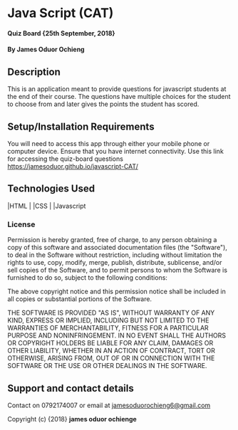 # Java Script (CAT)
#### Quiz Board {25th September, 2018}
#### By **James Oduor Ochieng**
## Description
This is an application meant to provide questions for javascript students at the end of their course. The questions have multiple choices for the student to choose from and later gives the points the student has scored.

## Setup/Installation Requirements
You will need to access this app through either your mobile phone or computer device. Ensure that you have internet connectivity. Use this link for accessing the quiz-board questions https://jamesoduor.github.io/javascript-CAT/

## Technologies Used
|HTML
|
|CSS
|
|Javascript
### License
Permission is hereby granted, free of charge, to any person obtaining a copy
of this software and associated documentation files (the "Software"), to deal
in the Software without restriction, including without limitation the rights
to use, copy, modify, merge, publish, distribute, sublicense, and/or sell
copies of the Software, and to permit persons to whom the Software is
furnished to do so, subject to the following conditions:

The above copyright notice and this permission notice shall be included in all
copies or substantial portions of the Software.

THE SOFTWARE IS PROVIDED "AS IS", WITHOUT WARRANTY OF ANY KIND, EXPRESS OR
IMPLIED, INCLUDING BUT NOT LIMITED TO THE WARRANTIES OF MERCHANTABILITY,
FITNESS FOR A PARTICULAR PURPOSE AND NONINFRINGEMENT. IN NO EVENT SHALL THE
AUTHORS OR COPYRIGHT HOLDERS BE LIABLE FOR ANY CLAIM, DAMAGES OR OTHER
LIABILITY, WHETHER IN AN ACTION OF CONTRACT, TORT OR OTHERWISE, ARISING FROM,
OUT OF OR IN CONNECTION WITH THE SOFTWARE OR THE USE OR OTHER DEALINGS IN THE
SOFTWARE.

## Support and contact details
Contact on 0792174007 or email at jamesoduorochieng6@gmail.com

   Copyright (c) {2018} **james oduor ochienge**
